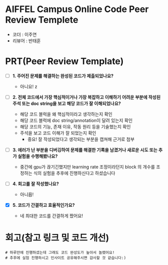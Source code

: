 # AIFFEL Campus Online Code Peer Review Templete
- 코더 : 이주연
- 리뷰어 : 반태훈


# PRT(Peer Review Template)
- [ ]  **1. 주어진 문제를 해결하는 완성된 코드가 제출되었나요?**
    - 아니요!
    z
- [ ]  **2. 전체 코드에서 가장 핵심적이거나 가장 복잡하고 이해하기 어려운 부분에 작성된 
주석 또는 doc string을 보고 해당 코드가 잘 이해되었나요?**
    - 해당 코드 블럭을 왜 핵심적이라고 생각하는지 확인
    - 해당 코드 블럭에 doc string/annotation이 달려 있는지 확인
    - 해당 코드의 기능, 존재 이유, 작동 원리 등을 기술했는지 확인
    - 주석을 보고 코드 이해가 잘 되었는지 확인
        - 중요! 잘 작성되었다고 생각되는 부분을 캡쳐해 근거로 첨부
        
- [ ]  **3. 에러가 난 부분을 디버깅하여 문제를 해결한 기록을 남겼거나
새로운 시도 또는 추가 실험을 수행해봤나요?**
    - 중간에 gpu가 끊기긴했지만 learning rate 조정이라던지 block 의 개수를 조정하는 식의 실험을 추후에 진행하신다고 하셨습니다
        
- [ ]  **4. 회고를 잘 작성했나요?**
    - 아니욥!
        
- [x]  **5. 코드가 간결하고 효율적인가요?**
    - 네 최대한 코드를 간결하게 짰어요!


# 회고(참고 링크 및 코드 개선)
```
# 하루만에 진행하셨는데 그래도 코드 완성도가 높아서 놀랬어요!
# 추후에 실험 진행하시고 인사이트 공유해주시면 감사할 것 같습니다:)
```
